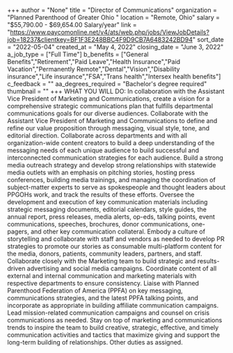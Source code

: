 +++
author = "None"
title = "Director of Communications"
organization = "Planned Parenthood of Greater Ohio "
location = "Remote, Ohio"
salary = "$55,790.00 - $69,654.00 Salary/year"
link = "https://www.paycomonline.net/v4/ats/web.php/jobs/ViewJobDetails?job=18237&clientkey=BF1F3E248BBC4F9D9CB7A6483242BD94"
sort_date = "2022-05-04"
created_at = "May 4, 2022"
closing_date = "June 3, 2022"
a_job_type = ["Full Time"]
b_benefits = ["General Benefits","Retirement","Paid Leave","Health Insurance","Paid Vacation","Permanently Remote","Dental","Vision","Disability insurance","Life insurance","FSA","Trans health","Intersex health benefits"]
c_feedback = ""
aa_degrees_required = "Bachelor's degree required"
thumbnail = ""
+++
WHAT YOU WILL DO:
In collaboration with the Assistant Vice President of Marketing and Communications, create a vision for a comprehensive strategic communications plan that fulfills departmental communications goals for our diverse audiences.
Collaborate with the Assistant Vice President of Marketing and Communications to define and refine our value proposition through messaging, visual style, tone, and editorial direction.
Collaborate across departments and with all organization-wide content creators to build a deep understanding of the messaging needs of each unique audience to build successful and interconnected communication strategies for each audience.
Build a strong media outreach strategy and develop strong relationships with statewide media outlets with an emphasis on pitching stories, hosting press conferences, building media trainings, and managing the coordination of subject-matter experts to serve as spokespeople and thought leaders about PPGOHs work, and track the results of these efforts.
Oversee the development and execution of key communication materials including strategic messaging documents, editorial calendars, style guides, the annual report, press releases, media alerts, op-eds, talking points, event communications, speeches, brochures, donor communications, one-pagers, and other key communication collateral.
Embody a culture of storytelling and collaborate with staff and vendors as needed to develop PR strategies to promote our stories as consumable multi-platform content for the media, donors, patients, community leaders, partners, and staff.
Collaborate closely with the Marketing team to build strategic and results-driven advertising and social media campaigns.
Coordinate content of all external and internal communication and marketing materials with respective departments to ensure consistency.
Liaise with Planned Parenthood Federation of America (PPFA) on key messaging, communications strategies, and the latest PPFA talking points, and incorporate as appropriate in building affiliate communication campaigns.
Lead mission-related communication campaigns and counsel on crisis communications as needed.
Stay on top of marketing and communications trends to inspire the team to build creative, strategic, effective, and timely communication activities and tactics that maximize giving and support the long-term building of relationships.
Other duties as assigned.
